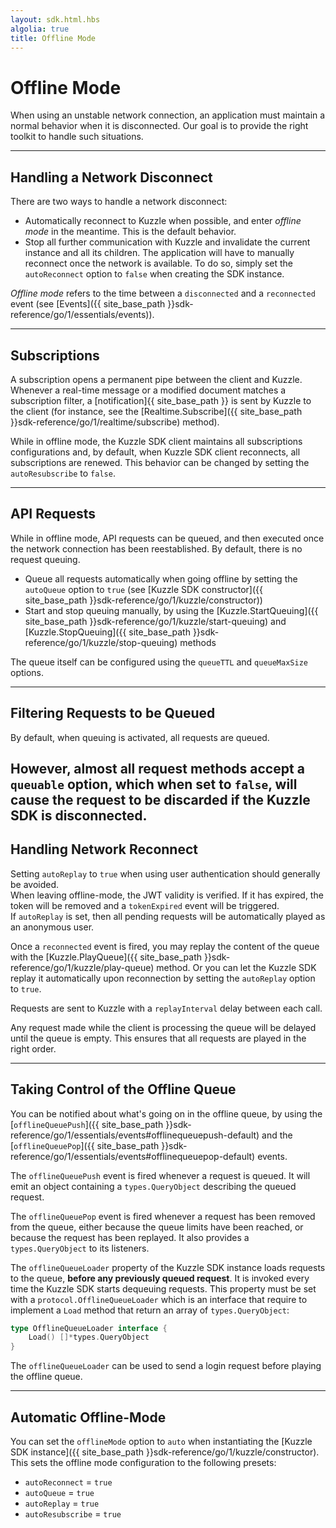 ```yaml
---
layout: sdk.html.hbs
algolia: true
title: Offline Mode
---
```


# Offline Mode

When using an unstable network connection, an application must maintain a normal behavior when it is disconnected. Our goal is to provide the right toolkit to handle such situations.

---

## Handling a Network Disconnect

There are two ways to handle a network disconnect:

* Automatically reconnect to Kuzzle when possible, and enter *offline mode* in the meantime. This is the default behavior.
* Stop all further communication with Kuzzle and invalidate the current instance and all its children. The application will have to manually reconnect once the network is available. To do so, simply set the `autoReconnect` option to `false` when creating the SDK instance.

*Offline mode* refers to the time between a `disconnected` and a `reconnected` event (see [Events]({{ site_base_path }}sdk-reference/go/1/essentials/events)).

---

## Subscriptions

A subscription opens a permanent pipe between the client and Kuzzle. Whenever a real-time message or a modified document matches a subscription filter, a [notification]{{ site_base_path }} is sent by Kuzzle to the client (for instance, see the [Realtime.Subscribe]({{ site_base_path }}sdk-reference/go/1/realtime/subscribe) method).

While in offline mode, the Kuzzle SDK client maintains all subscriptions configurations and, by default, when Kuzzle SDK client reconnects, all subscriptions are renewed. This behavior can be changed by setting the `autoResubscribe` to `false`.

---

## API Requests

While in offline mode, API requests can be queued, and then executed once the network connection has been reestablished.
By default, there is no request queuing.

* Queue all requests automatically when going offline by setting the `autoQueue` option to `true` (see [Kuzzle SDK constructor]({{ site_base_path }}sdk-reference/go/1/kuzzle/constructor))
* Start and stop queuing manually, by using the [Kuzzle.StartQueuing]({{ site_base_path }}sdk-reference/go/1/kuzzle/start-queuing) and [Kuzzle.StopQueuing]({{ site_base_path }}sdk-reference/go/1/kuzzle/stop-queuing) methods

The queue itself can be configured using the `queueTTL` and `queueMaxSize` options.

---

## Filtering Requests to be Queued

By default, when queuing is activated, all requests are queued.

However, almost all request methods accept a `queuable` option, which when set to `false`, will cause the request to be discarded if the Kuzzle SDK is disconnected.
---

## Handling Network Reconnect

<aside class="warning">
Setting <code>autoReplay</code> to <code>true</code> when using user authentication should generally be avoided.<br/>
When leaving offline-mode, the JWT validity is verified. If it has expired, the token will be removed and a <code>tokenExpired</code> event will be triggered.<br/>
If <code>autoReplay</code> is set, then all pending requests will be automatically played as an anonymous user.
</aside>

Once a `reconnected` event is fired, you may replay the content of the queue with the [Kuzzle.PlayQueue]({{ site_base_path }}sdk-reference/go/1/kuzzle/play-queue) method. Or you can let the Kuzzle SDK replay it automatically upon reconnection by setting the `autoReplay` option to `true`.

Requests are sent to Kuzzle with a `replayInterval` delay between each call.

Any request made while the client is processing the queue will be delayed until the queue is empty. This ensures that all requests are played in the right order.

---

## Taking Control of the Offline Queue

You can be notified about what's going on in the offline queue, by using the [`offlineQueuePush`]({{ site_base_path }}sdk-reference/go/1/essentials/events#offlinequeuepush-default) and the [`offlineQueuePop`]({{ site_base_path }}sdk-reference/go/1/essentials/events#offlinequeuepop-default) events.

The `offlineQueuePush` event is fired whenever a request is queued. It will emit an object containing a `types.QueryObject` describing the queued request.

The `offlineQueuePop` event is fired whenever a request has been removed from the queue, either because the queue limits have been reached, or because the request has been replayed. It also provides a `types.QueryObject` to its listeners.

The `offlineQueueLoader` property of the Kuzzle SDK instance loads requests to the queue, **before any previously queued request**. It is invoked every time the Kuzzle SDK starts dequeuing requests.
This property must be set with a `protocol.OfflineQueueLoader` which is an interface that require to implement a `Load` method that return an array of `types.QueryObject`:

```go
type OfflineQueueLoader interface {
	Load() []*types.QueryObject
}
```

The `offlineQueueLoader` can be used to send a login request before playing the offline queue.

---

## Automatic Offline-Mode

You can set the `offlineMode` option to `auto` when instantiating the [Kuzzle SDK instance]({{ site_base_path }}sdk-reference/go/1/kuzzle/constructor). This sets the offline mode configuration to the following presets:

* `autoReconnect` = `true`
* `autoQueue` = `true`
* `autoReplay` = `true`
* `autoResubscribe` = `true`
